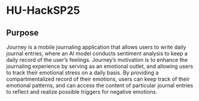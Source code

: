# HU-HackSP25

## Purpose
Journey is a mobile journaling application that allows users to write daily journal entries, where an AI model conducts sentiment analysis to keep a daily record of the user’s feelings. Journey’s motivation is to enhance the journaling experience by serving as an emotional outlet, and allowing users to track their emotional stress on a daily basis. By providing a compartmentalized record of their emotions, users can keep track of their emotional patterns, and can access the content of particular journal entries to reflect and realize possible triggers for negative emotions. 